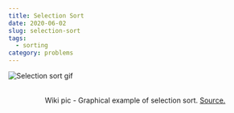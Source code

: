 ```yaml
---
title: Selection Sort
date: 2020-06-02
slug: selection-sort
tags:
  - sorting
category: problems
---
```


<img style='display: block; margin: 0 auto; margin-bottom: 2rem;' src='https://upload.wikimedia.org/wikipedia/commons/9/94/Selection-Sort-Animation.gif' alt='Selection sort gif'/>

<span style="display:block; text-align: center;">Wiki pic - Graphical example of selection sort. [Source.](https://en.wikipedia.org/wiki/Selection_sort)</span>

<!-- embed:selection_sort.js -->
